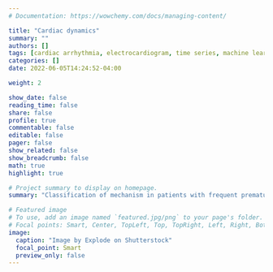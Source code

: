 ```yaml
---
# Documentation: https://wowchemy.com/docs/managing-content/

title: "Cardiac dynamics"
summary: ""
authors: []
tags: [cardiac arrhythmia, electrocardiogram, time series, machine learning]
categories: []
date: 2022-06-05T14:24:52-04:00

weight: 2

show_date: false
reading_time: false
share: false
profile: true
commentable: false
editable: false
pager: false
show_related: false
show_breadcrumb: false
math: true
highlight: true

# Project summary to display on homepage.
summary: "Classification of mechanism in patients with frequent premature ventricular complexes."

# Featured image
# To use, add an image named `featured.jpg/png` to your page's folder.
# Focal points: Smart, Center, TopLeft, Top, TopRight, Left, Right, BottomLeft, Bottom, BottomRight.
image:
  caption: "Image by Explode on Shutterstock"
  focal_point: Smart
  preview_only: false
---
```

